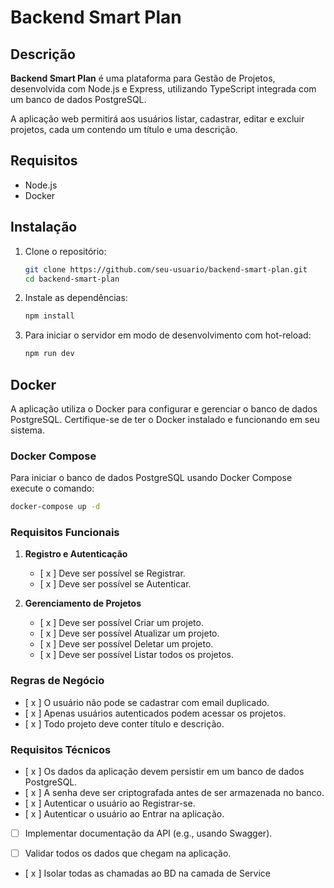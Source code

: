 # Backend Smart Plan

## Descrição

**Backend Smart Plan** é uma plataforma para Gestão de Projetos, desenvolvida com Node.js e Express, utilizando TypeScript integrada com um banco de dados PostgreSQL.

A aplicação web permitirá aos usuários listar, cadastrar, editar e excluir projetos, cada um contendo um título e uma descrição.

## Requisitos

- Node.js
- Docker

## Instalação

1. Clone o repositório:

   ```sh
   git clone https://github.com/seu-usuario/backend-smart-plan.git
   cd backend-smart-plan
   ```

2. Instale as dependências:

   ```sh
   npm install
   ```

3. Para iniciar o servidor em modo de desenvolvimento com hot-reload:

   ```sh
   npm run dev
   ```

## Docker

A aplicação utiliza o Docker para configurar e gerenciar o banco de dados PostgreSQL. Certifique-se de ter o Docker instalado e funcionando em seu sistema.

### Docker Compose

Para iniciar o banco de dados PostgreSQL usando Docker Compose execute o comando:

```sh
docker-compose up -d
```

### Requisitos Funcionais

1. **Registro e Autenticação**

   - [ x ] Deve ser possível se Registrar.
   - [ x ] Deve ser possível se Autenticar.

2. **Gerenciamento de Projetos**

   - [ x ] Deve ser possível Criar um projeto.
   - [ x ] Deve ser possível Atualizar um projeto.
   - [ x ] Deve ser possível Deletar um projeto.
   - [ x ] Deve ser possível Listar todos os projetos.

### Regras de Negócio

- [ x ] O usuário não pode se cadastrar com email duplicado.
- [ x ] Apenas usuários autenticados podem acessar os projetos.
- [ x ] Todo projeto deve conter título e descrição.

### Requisitos Técnicos

- [ x ] Os dados da aplicação devem persistir em um banco de dados PostgreSQL.
- [ x ] A senha deve ser criptografada antes de ser armazenada no banco.
- [ x ] Autenticar o usuário ao Registrar-se.
- [ x ] Autenticar o usuário ao Entrar na aplicação.
- [ ] Implementar documentação da API (e.g., usando Swagger).

- [ ] Validar todos os dados que chegam na aplicação.
- [ x ] Isolar todas as chamadas ao BD na camada de Service